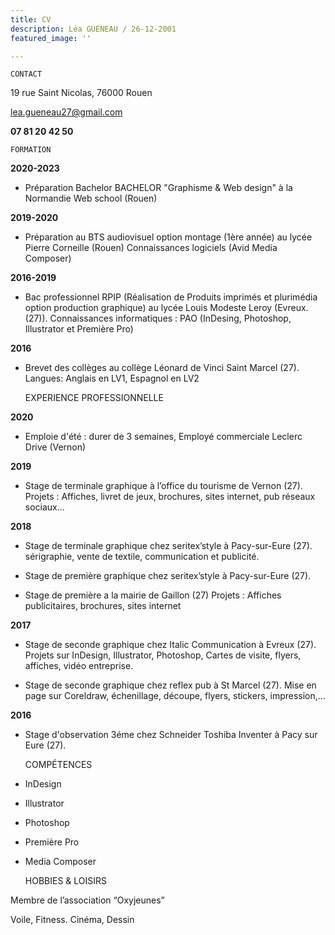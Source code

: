 ```yaml
---
title: CV
description: Léa GUENEAU / 26-12-2001
featured_image: ''

---
```

    CONTACT

19 rue Saint Nicolas, 76000 Rouen

lea.gueneau27@gmail.com

**07 81 20 42 50**

    FORMATION

**2020-2023**

* Préparation Bachelor BACHELOR "Graphisme & Web design" à la Normandie Web school (Rouen)

**2019-2020**

* Préparation au BTS audiovisuel option montage (1ère année) au lycée Pierre Corneille (Rouen) Connaissances logiciels (Avid Media Composer)

**2016-2019**

* Bac professionnel RPIP (Réalisation de Produits imprimés et plurimédia option production graphique) au lycée Louis Modeste Leroy (Evreux. (27)). Connaissances informatiques : PAO (InDesing, Photoshop, Illustrator et Première Pro)

**2016**

* Brevet des collèges au collège Léonard de Vinci Saint Marcel (27).  
   Langues: Anglais en LV1, Espagnol en LV2

    EXPERIENCE PROFESSIONNELLE

**2020**

* Emploie d'été : durer de 3 semaines, Employé commerciale Leclerc Drive (Vernon)

**2019**

* Stage de terminale graphique à l’office du tourisme de Vernon (27). Projets : Affiches, livret de jeux, brochures, sites internet, pub réseaux sociaux...

**2018**

* Stage de terminale graphique chez seritex’style à Pacy-sur-Eure (27). sérigraphie, vente de textile, communication et publicité.
* Stage de première graphique chez seritex’style à Pacy-sur-Eure (27).


* Stage de première a la mairie de Gaillon (27) Projets : Affiches publicitaires, brochures, sites internet

**2017**

* Stage de seconde graphique chez Italic Communication à Evreux (27). Projets sur InDesign, Illustrator, Photoshop, Cartes de visite, flyers, affiches, vidéo entreprise.  
   
* Stage de seconde graphique chez reflex pub à St Marcel (27). Mise en page sur Coreldraw, échenillage, découpe, flyers, stickers, impression,...

**2016**

* Stage d'observation 3éme chez Schneider Toshiba Inventer à Pacy sur Eure (27).

    COMPÉTENCES

* InDesign
* Illustrator 
* Photoshop 
* Première Pro 
* Media Composer

    HOBBIES & LOISIRS

Membre de l’association “Oxyjeunes”

Voile, Fitness. Cinéma, Dessin